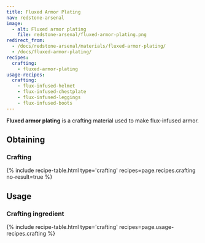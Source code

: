 ```yaml
---
title: Fluxed Armor Plating
nav: redstone-arsenal
image:
  - alt: Fluxed armor plating
    file: redstone-arsenal/fluxed-armor-plating.png
redirect_from:
  - /docs/redstone-arsenal/materials/fluxed-armor-plating/
  - /docs/fluxed-armor-plating/
recipes:
  crafting:
    - fluxed-armor-plating
usage-recipes:
  crafting:
    - flux-infused-helmet
    - flux-infused-chestplate
    - flux-infused-leggings
    - flux-infused-boots
---
```


**Fluxed armor plating** is a crafting material used to make flux-infused armor.


Obtaining
---------

### Crafting
{% include recipe-table.html type='crafting' recipes=page.recipes.crafting no-result=true %}


Usage
-----

### Crafting ingredient
{% include recipe-table.html type='crafting' recipes=page.usage-recipes.crafting %}
